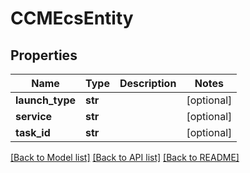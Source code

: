 # CCMEcsEntity

## Properties
Name | Type | Description | Notes
------------ | ------------- | ------------- | -------------
**launch_type** | **str** |  | [optional] 
**service** | **str** |  | [optional] 
**task_id** | **str** |  | [optional] 

[[Back to Model list]](../README.md#documentation-for-models) [[Back to API list]](../README.md#documentation-for-api-endpoints) [[Back to README]](../README.md)

